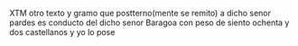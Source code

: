 XTM otro texto y gramo que postterno(mente se remito) a dicho senor pardes es conducto del dicho senor Baragoa con peso de siento ochenta y dos castellanos y yo lo pose